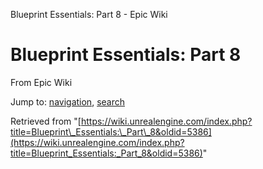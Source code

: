 Blueprint Essentials: Part 8 - Epic Wiki             

Blueprint Essentials: Part 8
============================

From Epic Wiki

Jump to: [navigation](#mw-navigation), [search](#p-search)

Retrieved from "[https://wiki.unrealengine.com/index.php?title=Blueprint\_Essentials:\_Part\_8&oldid=5386](https://wiki.unrealengine.com/index.php?title=Blueprint_Essentials:_Part_8&oldid=5386)"
